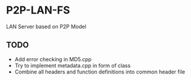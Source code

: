 # P2P-LAN-FS
LAN Server based on P2P Model


TODO
----
* Add error checking in MD5.cpp
* Try to implement metadata.cpp in form of class
* Combine all headers and function definitions into common header file